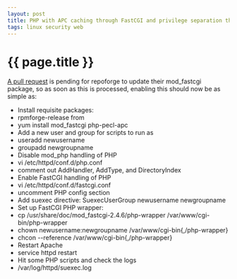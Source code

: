```yaml
---
layout: post
title: PHP with APC caching through FastCGI and privilege separation through SuExec running under SELinux on RHEL 5
tags: linux security web
---
```


# {{ page.title }}

[A pull request](https://github.com/repoforge/rpms/pull/165) is pending for repoforge to update their mod_fastcgi package, so as soon as this is processed, enabling this should now be as simple as:

 * Install requisite packages:
  * rpmforge-release from [](http://repoforge.org/use/)
  * yum install mod_fastcgi php-pecl-apc
 * Add a new user and group for scripts to run as
  * useradd newusername
  * groupadd newgroupname
 * Disable mod_php handling of PHP
  * vi /etc/httpd/conf.d/php.conf
  * comment out AddHandler, AddType, and DirectoryIndex
 * Enable FastCGI handling of PHP
  * vi /etc/httpd/conf.d/fastcgi.conf
  * uncomment PHP config section
  * Add suexec directive: SuexecUserGroup newusername newgroupname
 * Set up FastCGI PHP wrapper:
  * cp /usr/share/doc/mod_fastcgi-2.4.6/php-wrapper /var/www/cgi-bin/php-wrapper
  * chown newusername:newgroupname /var/www/cgi-bin{,/php-wrapper}
  * chcon --reference /var/www/cgi-bin{,/php-wrapper}
 * Restart Apache
  * service httpd restart
 * Hit some PHP scripts and check the logs
  * /var/log/httpd/suexec.log
